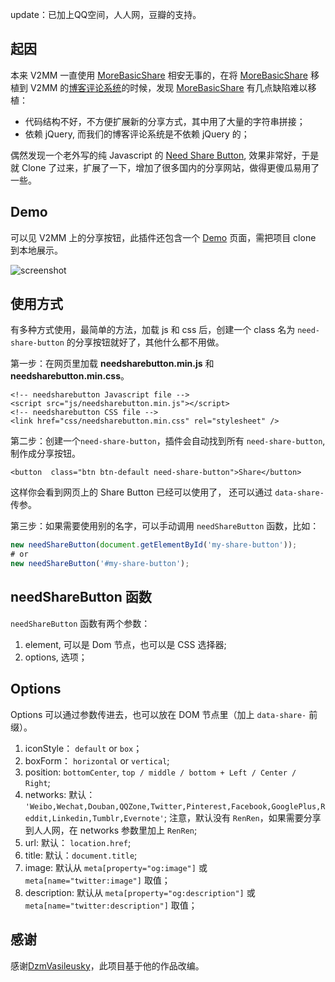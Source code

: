 update：已加上QQ空间，人人网，豆瓣的支持。

## 起因
本来 V2MM 一直使用 [MoreBasicShare](https://github.com/revir/more-basic-share/) 相安无事的，在将 [MoreBasicShare](https://github.com/revir/more-basic-share/) 移植到 V2MM 的[博客评论系统](https://nodebb.tech/blog-comments2-bu-jin-jin-shi-yi-ge-bo-ke-ping-lun-xi-tong/)的时候，发现 [MoreBasicShare](https://github.com/revir/more-basic-share/) 有几点缺陷难以移植：

* 代码结构不好，不方便扩展新的分享方式，其中用了大量的字符串拼接；
* 依赖 jQuery, 而我们的博客评论系统是不依赖 jQuery 的；

偶然发现一个老外写的纯 Javascript 的 [Need Share Button](https://github.com/DzmVasileusky/needShareButton), 效果非常好，于是就 Clone 了过来，扩展了一下，增加了很多国内的分享网站，做得更傻瓜易用了一些。

## Demo
可以见 V2MM 上的分享按钮，此插件还包含一个 [Demo](https://github.com/revir/need-more-share2/blob/master/demo/index.html) 页面，需把项目 clone 到本地展示。

![screenshot](https://github.com/revir/need-more-share2/raw/master/screenshot.png)

## 使用方式

有多种方式使用，最简单的方法，加载 js 和 css 后，创建一个 class 名为 `need-share-button` 的分享按钮就好了，其他什么都不用做。

第一步：在网页里加载 **needsharebutton.min.js** 和 **needsharebutton.min.css**。
```markup
<!-- needsharebutton Javascript file -->
<script src="js/needsharebutton.min.js"></script>
<!-- needsharebutton CSS file -->
<link href="css/needsharebutton.min.css" rel="stylesheet" />
```

第二步：创建一个`need-share-button`，插件会自动找到所有 `need-share-button`, 制作成分享按钮。

```markup
<button  class="btn btn-default need-share-button">Share</button>
```
这样你会看到网页上的 Share Button 已经可以使用了， 还可以通过 `data-share-` 传参。

第三步：如果需要使用别的名字，可以手动调用 `needShareButton` 函数，比如：

```javascript
new needShareButton(document.getElementById('my-share-button'));
# or
new needShareButton('#my-share-button');

```

## needShareButton 函数

`needShareButton` 函数有两个参数：
1. element, 可以是 Dom 节点，也可以是 CSS 选择器;
2. options, 选项；

## Options
Options 可以通过参数传进去，也可以放在 DOM 节点里（加上 `data-share-` 前缀）。

1. iconStyle： `default` or `box`；
2. boxForm： `horizontal` or `vertical`;
3. position: `bottomCenter`, `top / middle / bottom + Left / Center / Right`;
4. networks: 默认： `'Weibo,Wechat,Douban,QQZone,Twitter,Pinterest,Facebook,GooglePlus,Reddit,Linkedin,Tumblr,Evernote'`; 注意，默认没有 `RenRen`，如果需要分享到人人网，在 networks 参数里加上 `RenRen`;
5. url: 默认： `location.href`;
6. title: 默认：`document.title`;
7. image: 默认从 `meta[property="og:image"]` 或 `meta[name="twitter:image"]` 取值；
8. description: 默认从 `meta[property="og:description"]` 或 `meta[name="twitter:description"]` 取值；

## 感谢
感谢[DzmVasileusky](https://github.com/DzmVasileusky/needShareButton)，此项目基于他的作品改编。
